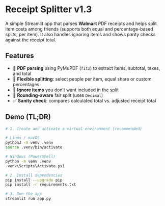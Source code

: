 # Receipt Splitter v1.3

A simple Streamlit app that parses **Walmart** PDF receipts and helps split item costs among friends (supports both equal and percentage-based splits, per item). It also handles ignoring items and shows parity checks against the receipt total.

## Features

- 📄 **PDF parsing** using PyMuPDF (`fitz`) to extract items, subtotal, taxes, and total  
- 👥 **Flexible splitting**: select people per item, equal share or custom percentages  
- 🙈 **Ignore items** you don’t want included in the split  
- 🧮 **Rounding-aware** fair split (uses `Decimal`)  
- ✅ **Sanity check**: compares calculated total vs. adjusted receipt total

## Demo (TL;DR)

```bash
# 1. Create and activate a virtual environment (recommended)

# Linux / macOS
python3 -m venv .venv
source .venv/bin/activate

# Windows (PowerShell)
python -m venv .venv
.venv\Scripts\Activate.ps1

# 2. Install dependencies
pip install --upgrade pip
pip install -r requirements.txt

# 3. Run the app
streamlit run app.py